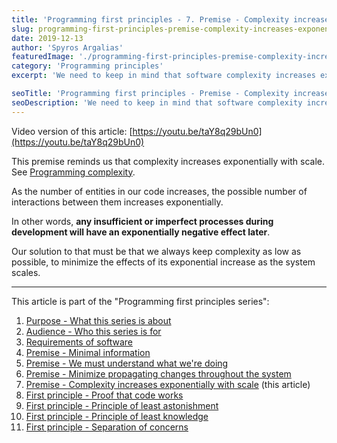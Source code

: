 ```yaml
---
title: 'Programming first principles - 7. Premise - Complexity increases exponentially with scale'
slug: programming-first-principles-premise-complexity-increases-exponentially-with-scale
date: 2019-12-13
author: 'Spyros Argalias'
featuredImage: './programming-first-principles-premise-complexity-increases-exponentially-with-scale.png'
category: 'Programming principles'
excerpt: 'We need to keep in mind that software complexity increases exponentially with scale. Bad practices at a small level multiply when the project is larger.'

seoTitle: 'Programming first principles - Premise - Complexity increases exponentially with scale'
seoDescription: 'We need to keep in mind that software complexity increases exponentially with scale. Bad practices at a small level multiply when the project is larger.'
---
```


Video version of this article: [https://youtu.be/taY8q29bUn0](https://youtu.be/taY8q29bUn0)

This premise reminds us that complexity increases exponentially with scale. See [Programming complexity](https://en.wikipedia.org/wiki/Programming_complexity).

As the number of entities in our code increases, the possible number of interactions between them increases exponentially.

In other words, **any insufficient or imperfect processes during development will have an exponentially negative effect later**.

Our solution to that must be that we always keep complexity as low as possible, to minimize the effects of its exponential increase as the system scales.

---

This article is part of the "Programming first principles series":
1. [Purpose - What this series is about](/blog/programming-first-principles-purpose-what-this-series-is-about/)
2. [Audience - Who this series is for](/blog/programming-first-principles-audience-who-this-series-is-for/)
3. [Requirements of software](/blog/programming-first-principles-requirements-of-software/)
4. [Premise - Minimal information](/blog/programming-first-principles-premise-minimal-information/)
5. [Premise - We must understand what we're doing](/blog/programming-first-principles-premise-we-must-understand-what-were-doing/)
6. [Premise - Minimize propagating changes throughout the system](/blog/programming-first-principles-premise-minimize-propagating-changes/)
7. [Premise - Complexity increases exponentially with scale](/blog/programming-first-principles-premise-complexity-increases-exponentially-with-scale/) (this article)
8. [First principle - Proof that code works](/blog/programming-first-principles-first-principle-proof-that-code-works/)
9. [First principle - Principle of least astonishment](/blog/programming-first-principles-first-principle-principle-of-least-astonishment/)
10. [First principle - Principle of least knowledge](/blog/programming-first-principles-first-principle-principle-of-least-knowledge/)
11. [First principle - Separation of concerns](/blog/programming-first-principles-first-principle-separation-of-concerns/)
